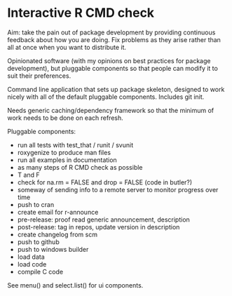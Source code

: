 Interactive R CMD check
========================

Aim: take the pain out of package development by providing continuous feedback about how you are doing. Fix problems as they arise rather than all at once when you want to distribute it.

Opinionated software (with my opinions on best practices for package development), but pluggable components so that people can modify it to suit their preferences.

Command line application that sets up package skeleton, designed to work nicely with all of the default pluggable components. Includes git init.

Needs generic caching/dependency framework so that the minimum of work needs to be done on each refresh.

Pluggable components:

  * run all tests with test_that / runit / svunit
  * roxygenize to produce man files
  * run all examples in documentation
  * as many steps of R CMD check as possible
  * T and F
  * check for na.rm = FALSE and drop = FALSE (code in butler?)
  * someway of sending info to a remote server to monitor progress over time
  * push to cran
  * create email for r-announce
  * pre-release: proof read generic announcement, description
  * post-release: tag in repos, update version in description
  * create changelog from scm
  * push to github
  * push to windows builder
  * load data
  * load code
  * compile C code
  
See menu() and select.list() for ui components.